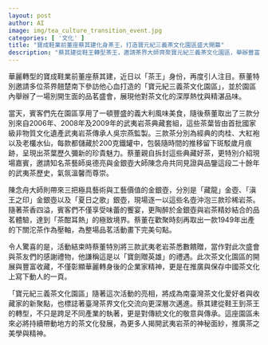 ```yaml
---
layout: post
author: AI
image: img/tea_culture_transition_event.jpg
categories: [ '文化' ]
title: "寶成鞋業前董座蔡其建化身茶王，打造寶元紀三義茶文化園區盛大開幕"
description: "蔡其建從鞋王轉型茶王，邀請茶界大師齊聚寶元紀三義茶文化園區，舉辦豐富多元的武夷岩茶品茗盛會，展現對茶文化的熱忱與傳承，並贈送珍藏老茶葉體現企業家精神與文化推廣新里程碑。"
---
```

華麗轉型的寶成鞋業前董座蔡其建，近日以「茶王」身份，再度引人注目。蔡董特別邀請多位茶界翹楚南下參訪他心血打造的「寶元紀三義茶文化園區」，並於園區內舉辦了一場別開生面的品茗盛會，展現他對茶文化的深厚熱忱與精湛品味。

當天，賓客們先在園區享用了一頓豐盛的義大利風味美食，隨後蔡董取出了三款分別來自2006年、2008年及2009年的武夷岩茶典藏套組，這些茶葉皆由首批國家級非物質文化遺產武夷岩茶傳承人吳宗燕監製。三款茶分別為經典的肉桂、大紅袍以及老欉水仙，每款都儲藏於200克鐵罐中，包裝隨時間的推移留下斑駁歲月痕跡，呈現出茶葉歷久彌新的珍貴魅力。蔡董親自拆封這些典藏好茶，更特別介紹現場嘉賓，邀請知名茶藝師吳德亮與金銀壺大師陳念舟共同見證與品鑒這段二十餘年的武夷茶歷史，氣氛溫馨而尊崇。

陳念舟大師則帶來三把極具藝術與工藝價值的金銀壺，分別是「藏龍」金壺、「滇王之印」金銀壺以及「夏日之歌」銀壺，現場逐一以這些名壺沖泡三款珍稀岩茶。隨著茶香四溢，賓客們不僅享受味蕾的饗宴，更陶醉於金銀壺與岩茶精妙結合的品茗體驗，達到「茶酣耳熱」的極致境界。蔡董在歡聚時刻再取出一款1949年出產的下關沱茶作為壓軸，為整場品茗活動畫下完美句點。

令人驚喜的是，活動結束時蔡董特別將三款武夷老岩茶悉數饋贈，當作對此次盛會與茶友們的感謝禮物，他謙稱這是以「寶劍贈英雄」的禮遇。此次茶文化園區的開展與豐富收藏，不僅彰顯華麗轉身後的企業家精神，更是在推廣與保存中國茶文化上寫下動人的一頁。

「寶元紀三義茶文化園區」隨著這次活動的亮相，將成為南臺灣茶文化愛好者與收藏家的新聚點，也標誌著臺灣茶界文化交流向更深層次邁進。蔡其建從鞋王到茶王的轉型，不只是跨足不同產業的執著，更是對傳統文化的敬意與傳承。這座園區未來必將持續帶動地方的茶文化發展，為更多人揭開武夷岩茶的神秘面紗，推廣茶之美學與精神。